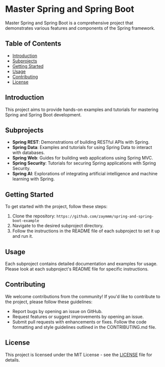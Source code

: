 # Master Spring and Spring Boot

Master Spring and Spring Boot is a comprehensive project that demonstrates various features and components of the Spring framework.

## Table of Contents
- [Introduction](#introduction)
- [Subprojects](#subprojects)
- [Getting Started](#getting-started)
- [Usage](#usage)
- [Contributing](#contributing)
- [License](#license)

## Introduction
This project aims to provide hands-on examples and tutorials for mastering Spring and Spring Boot development.

## Subprojects
- **Spring REST**: Demonstrations of building RESTful APIs with Spring.
- **Spring Data**: Examples and tutorials for using Spring Data to interact with databases.
- **Spring Web**: Guides for building web applications using Spring MVC.
- **Spring Security**: Tutorials for securing Spring applications with Spring Security.
- **Spring AI**: Explorations of integrating artificial intelligence and machine learning with Spring.

## Getting Started
To get started with the project, follow these steps:
1. Clone the repository: `https://github.com/zaymmm/spring-and-spring-boot-example`
2. Navigate to the desired subproject directory.
3. Follow the instructions in the README file of each subproject to set it up and run it.

## Usage
Each subproject contains detailed documentation and examples for usage. Please look at each subproject's README file for specific instructions.

## Contributing
We welcome contributions from the community! If you'd like to contribute to the project, please follow these guidelines:
- Report bugs by opening an issue on GitHub.
- Request features or suggest improvements by opening an issue.
- Submit pull requests with enhancements or fixes. Follow the code formatting and style guidelines outlined in the CONTRIBUTING.md file.

## License
This project is licensed under the MIT License - see the [LICENSE](LICENSE) file for details.
